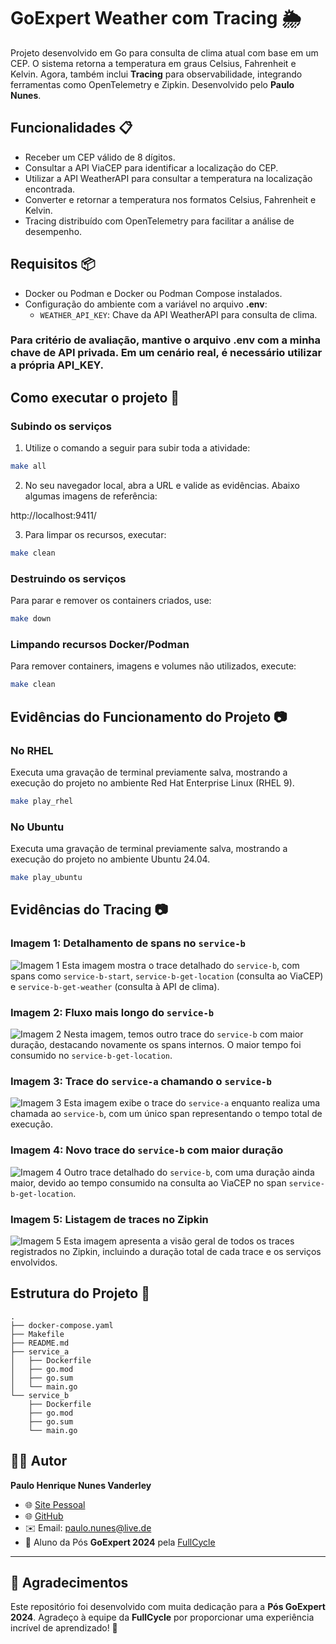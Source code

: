 
# GoExpert Weather com Tracing 🌦️

Projeto desenvolvido em Go para consulta de clima atual com base em um CEP. O sistema retorna a temperatura em graus Celsius, Fahrenheit e Kelvin. Agora, também inclui **Tracing** para observabilidade, integrando ferramentas como OpenTelemetry e Zipkin. Desenvolvido pelo **Paulo Nunes**.

## Funcionalidades 📋

- Receber um CEP válido de 8 dígitos.
- Consultar a API ViaCEP para identificar a localização do CEP.
- Utilizar a API WeatherAPI para consultar a temperatura na localização encontrada.
- Converter e retornar a temperatura nos formatos Celsius, Fahrenheit e Kelvin.
- Tracing distribuído com OpenTelemetry para facilitar a análise de desempenho.

## Requisitos 📦

- Docker ou Podman e Docker ou Podman Compose instalados.
- Configuração do ambiente com a variável no arquivo **.env**:
  - `WEATHER_API_KEY`: Chave da API WeatherAPI para consulta de clima.

### Para critério de avaliação, mantive o arquivo .env com a minha chave de API privada. Em um cenário real, é necessário utilizar a própria API_KEY. 

## Como executar o projeto 🚀

### Subindo os serviços

1. Utilize o comando a seguir para subir toda a atividade:

```bash
make all
```

2. No seu navegador local, abra a URL e valide as evidências. Abaixo algumas imagens de referência:

http://localhost:9411/


3. Para limpar os recursos, executar:

```bash
make clean
```

### Destruindo os serviços
Para parar e remover os containers criados, use:
```bash
make down
```

### Limpando recursos Docker/Podman
Para remover containers, imagens e volumes não utilizados, execute:
```bash
make clean
```
## Evidências do Funcionamento do Projeto 📷

### No RHEL
Executa uma gravação de terminal previamente salva, mostrando a execução do projeto no ambiente Red Hat Enterprise Linux (RHEL 9).
```bash
make play_rhel
```

### No Ubuntu
Executa uma gravação de terminal previamente salva, mostrando a execução do projeto no ambiente Ubuntu 24.04.
```bash
make play_ubuntu
```

## Evidências do Tracing 📷

### Imagem 1: Detalhamento de spans no `service-b`
![Imagem 1](.assets/1.png)
Esta imagem mostra o trace detalhado do `service-b`, com spans como `service-b-start`, `service-b-get-location` (consulta ao ViaCEP) e `service-b-get-weather` (consulta à API de clima). 

### Imagem 2: Fluxo mais longo do `service-b`
![Imagem 2](.assets/2.png)
Nesta imagem, temos outro trace do `service-b` com maior duração, destacando novamente os spans internos. O maior tempo foi consumido no `service-b-get-location`.

### Imagem 3: Trace do `service-a` chamando o `service-b`
![Imagem 3](.assets/3.png)
Esta imagem exibe o trace do `service-a` enquanto realiza uma chamada ao `service-b`, com um único span representando o tempo total de execução.

### Imagem 4: Novo trace do `service-b` com maior duração
![Imagem 4](.assets/4.png)
Outro trace detalhado do `service-b`, com uma duração ainda maior, devido ao tempo consumido na consulta ao ViaCEP no span `service-b-get-location`.

### Imagem 5: Listagem de traces no Zipkin
![Imagem 5](.assets/5.png)
Esta imagem apresenta a visão geral de todos os traces registrados no Zipkin, incluindo a duração total de cada trace e os serviços envolvidos.

## Estrutura do Projeto 📂

```
.
├── docker-compose.yaml
├── Makefile
├── README.md
├── service_a
│   ├── Dockerfile
│   ├── go.mod
│   ├── go.sum
│   └── main.go
└── service_b
    ├── Dockerfile
    ├── go.mod
    ├── go.sum
    └── main.go
```

## 👨‍💻 Autor

**Paulo Henrique Nunes Vanderley**  
- 🌐 [Site Pessoal](https://www.paulonunes.dev/)  
- 🌐 [GitHub](https://github.com/paulnune)  
- ✉️ Email: [paulo.nunes@live.de](mailto:paulo.nunes@live.de)  
- 🚀 Aluno da Pós **GoExpert 2024** pela [FullCycle](https://fullcycle.com.br)

---

## 🎉 Agradecimentos

Este repositório foi desenvolvido com muita dedicação para a **Pós GoExpert 2024**. Agradeço à equipe da **FullCycle** por proporcionar uma experiência incrível de aprendizado! 🚀
